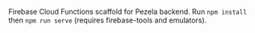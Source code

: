 Firebase Cloud Functions scaffold for Pezela backend. Run `npm install` then `npm run serve` (requires firebase-tools and emulators).